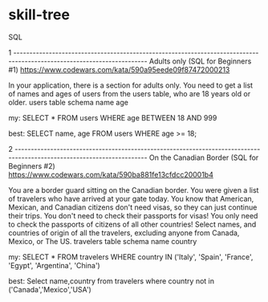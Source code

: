 # skill-tree

SQL 

1 -----------------------------------------------------------------------------------------------------------------------
Adults only (SQL for Beginners #1)
https://www.codewars.com/kata/590a95eede09f87472000213

In your application, there is a section for adults only. You need to get a list of names and ages of users from the users table, who are 18 years old or older.
users table schema
name
age

my:
SELECT * FROM users
WHERE age BETWEEN 18 AND 999

best:
SELECT name, age FROM users WHERE age >= 18;

2 -----------------------------------------------------------------------------------------------------------------------
On the Canadian Border (SQL for Beginners #2)
https://www.codewars.com/kata/590ba881fe13cfdcc20001b4

You are a border guard sitting on the Canadian border. You were given a list of travelers who have arrived at your gate today. You know that American, Mexican, and Canadian citizens don't need visas, so they can just continue their trips. You don't need to check their passports for visas! You only need to check the passports of citizens of all other countries!
Select names, and countries of origin of all the travelers, excluding anyone from Canada, Mexico, or The US.
travelers table schema
name
country

my:
SELECT * FROM travelers WHERE country IN ('Italy', 'Spain', 'France', 'Egypt', 'Argentina', 'China')

best:
Select name,country from travelers where country not in ('Canada','Mexico','USA')


